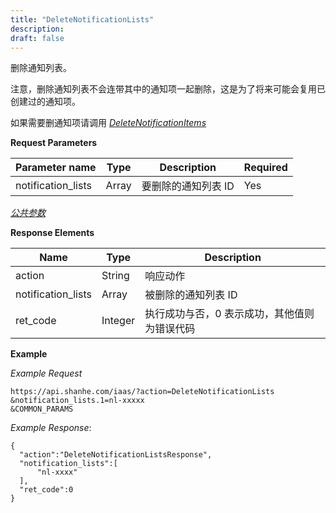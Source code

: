```yaml
---
title: "DeleteNotificationLists"
description: 
draft: false
---
```




删除通知列表。

注意，删除通知列表不会连带其中的通知项一起删除，这是为了将来可能会复用已创建过的通知项。

如果需要删通知项请调用 [_DeleteNotificationItems_](../delete_notification_items/)

**Request Parameters**

| Parameter name | Type | Description | Required |
| --- | --- | --- | --- |
| notification_lists | Array | 要删除的通知列表 ID | Yes |

[_公共参数_](../../../parameters/)

**Response Elements**

| Name | Type | Description |
| --- | --- | --- |
| action | String | 响应动作 |
| notification_lists | Array | 被删除的通知列表 ID |
| ret_code | Integer | 执行成功与否，0 表示成功，其他值则为错误代码 |

**Example**

_Example Request_

```
https://api.shanhe.com/iaas/?action=DeleteNotificationLists
&notification_lists.1=nl-xxxxx
&COMMON_PARAMS
```

_Example Response_:

```
{
  "action":"DeleteNotificationListsResponse",
  "notification_lists":[
      "nl-xxxx"
  ],
  "ret_code":0
}
```
